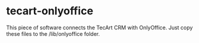 # tecart-onlyoffice

This piece of software connects the TecArt CRM with OnlyOffice.
Just copy these files to the /lib/onlyoffice folder.
